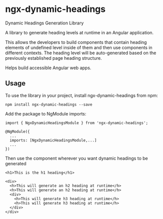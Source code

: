 # ngx-dynamic-headings

Dynamic Headings Generation Library

A library to generate heading levels at runtime in an Angular application.

This allows the developers to build components that contain heading elements of undefined level inside of them and then use components in different contexts.
The heading level will be auto-generated based on the previously established page heading structure. 

Helps build accessible Angular web apps. 


## Usage

To use the library in your project, install ngx-dynamic-headings from npm:

```
npm install ngx-dynamic-headings --save
```

Add the package to NgModule imports:

```
import { NgxDynamicHeadingsModule } from 'ngx-dynamic-headings';

@NgModule({
  ...
  imports: [NgxDynamicHeadingsModule,...]
  ...
})
```

Then use the **<h>** component wherever you want dynamic headings to be generated

```
<h1>This is the h1 heading</h1>

<div>
  <h>This will generate an h2 heading at runtime</h>
  <h>This will generate an h2 heading at runtime</h>
  <div>
    <h>This will generate h3 heading at runtime</h>
    <h>This will generate h3 heading at runtime</h>
  </div>
</div>
```